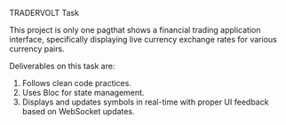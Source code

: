 TRADERVOLT Task 

This project is only one pagthat shows a financial trading application interface, specifically displaying live currency exchange rates for various currency pairs.


Deliverables on this task are: 
1. Follows clean code practices.
2. Uses Bloc for state management.
3. Displays and updates symbols in real-time with proper UI feedback based on WebSocket updates. 
